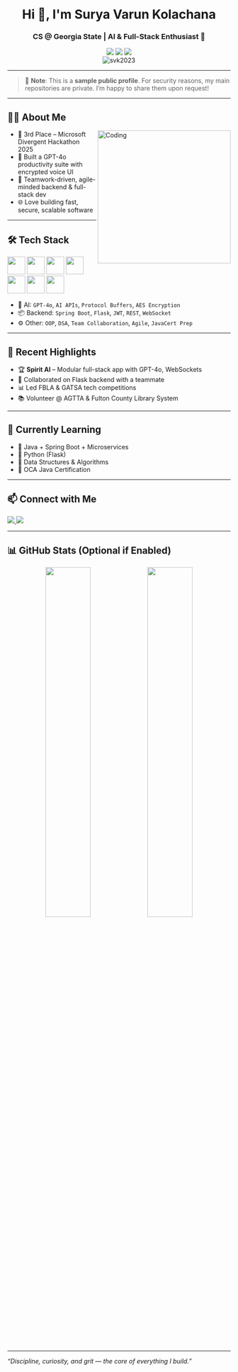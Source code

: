 <!-- Profile Header with Cool Badge -->
<h1 align="center">Hi 👋, I'm Surya Varun Kolachana</h1>
<h3 align="center">CS @ Georgia State | AI & Full-Stack Enthusiast 🚀</h3>

<p align="center">
  <img src="https://img.shields.io/badge/Intern%20Seeking-Summer%202025-ff69b4" />
  <img src="https://img.shields.io/badge/3rd%20Place-Microsoft%20Hackathon-blueviolet" />
  <img src="https://img.shields.io/badge/Table%20Tennis-Athlete-pink" />
  <br/>
  <img src="https://komarev.com/ghpvc/?username=svk2023&label=Profile%20views&color=0e75b6&style=flat" alt="svk2023" />
</p>

---

> 📁 **Note**: This is a **sample public profile**. For security reasons, my main repositories are private. I’m happy to share them upon request!

---

## 👨‍💻 About Me

<img align="right" alt="Coding" width="300" src="https://media.giphy.com/media/qgQUggAC3Pfv687qPC/giphy.gif" />

- 🎯 3rd Place – Microsoft Divergent Hackathon 2025  
- 💬 Built a GPT-4o productivity suite with encrypted voice UI  
- 🤝 Teamwork-driven, agile-minded backend & full-stack dev  
- 🌐 Love building fast, secure, scalable software

---

## 🛠️ Tech Stack

<p align="left">
  <img src="https://cdn.jsdelivr.net/gh/devicons/devicon/icons/java/java-original.svg" width="40" />
  <img src="https://cdn.jsdelivr.net/gh/devicons/devicon/icons/python/python-original.svg" width="40" />
  <img src="https://cdn.jsdelivr.net/gh/devicons/devicon/icons/javascript/javascript-original.svg" width="40" />
  <img src="https://cdn.jsdelivr.net/gh/devicons/devicon/icons/html5/html5-original.svg" width="40" />
  <img src="https://cdn.jsdelivr.net/gh/devicons/devicon/icons/css3/css3-original.svg" width="40" />
  <img src="https://cdn.jsdelivr.net/gh/devicons/devicon/icons/spring/spring-original.svg" width="40" />
  <img src="https://cdn.jsdelivr.net/gh/devicons/devicon/icons/flask/flask-original.svg" width="40" />
</p>

- 🧠 AI: `GPT-4o`, `AI APIs`, `Protocol Buffers`, `AES Encryption`  
- 📦 Backend: `Spring Boot`, `Flask`, `JWT`, `REST`, `WebSocket`  
- ⚙️ Other: `OOP`, `DSA`, `Team Collaboration`, `Agile`, `JavaCert Prep`

---

## 📌 Recent Highlights

- 🏆 **Spirit AI** – Modular full-stack app with GPT-4o, WebSockets  
- 🤝 Collaborated on Flask backend with a teammate  
- 📊 Led FBLA & GATSA tech competitions  
- 📚 Volunteer @ AGTTA & Fulton County Library System  

---

## 🚀 Currently Learning

- 🔸 Java + Spring Boot + Microservices  
- 🔸 Python (Flask)  
- 🔸 Data Structures & Algorithms  
- 🔸 OCA Java Certification

---

## 📫 Connect with Me

<p>
  <a href="https://www.linkedin.com/in/svk2023" target="_blank">
    <img src="https://img.shields.io/badge/LinkedIn-blue?logo=linkedin&style=for-the-badge" />
  </a>
  <a href="mailto:surya.kolachana@gmail.com">
    <img src="https://img.shields.io/badge/Gmail-red?logo=gmail&style=for-the-badge" />
  </a>
</p>

---

## 📊 GitHub Stats (Optional if Enabled)

<p align="center">
  <img src="https://github-readme-stats.vercel.app/api?username=svk2023&show_icons=true&theme=radical" width="45%" />
  <img src="https://github-readme-streak-stats.herokuapp.com/?user=svk2023&theme=radical" width="45%" />
</p>

---

_“Discipline, curiosity, and grit — the core of everything I build.”_
